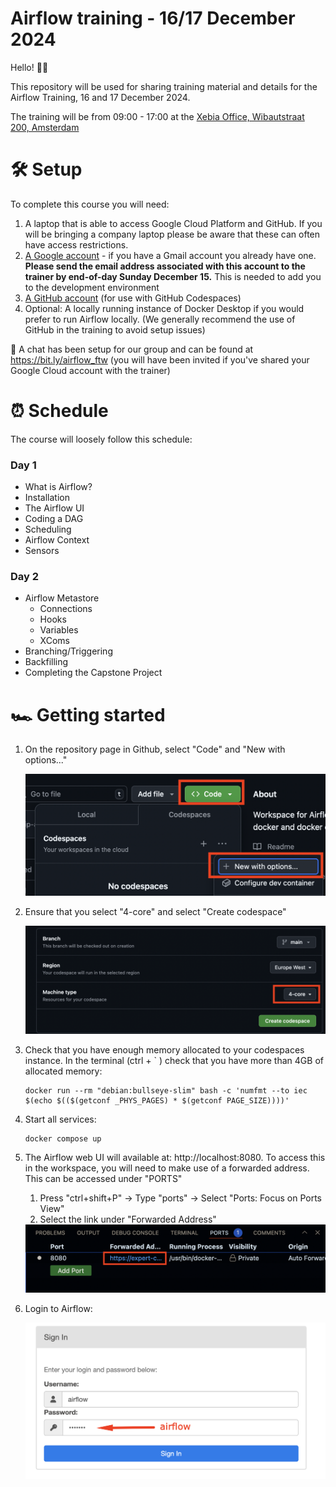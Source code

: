 # Airflow training - 16/17 December 2024

Hello! 👋🏻

This repository will be used for sharing training material and details for the Airflow Training, 16 and 17 December 2024.

The training will be from 09:00 - 17:00 at the [Xebia Office, Wibautstraat 200, Amsterdam](https://maps.app.goo.gl/MqoHeDCZb1WT3Mgb6)

# 🛠️ Setup

To complete this course you will need:

1. A laptop that is able to access Google Cloud Platform and GitHub. If you will be bringing a company laptop please be aware that these can often have access restrictions.
2. [A Google account](https://accounts.google.com/lifecycle/steps/signup/name?continue=https://accounts.google.com/&ddm=1&dsh=S-1120695220:1733920506926603&flowEntry=SignUp&flowName=GlifWebSignIn&followup=https://accounts.google.com/&ifkv=AeZLP99wau7csd-mYro3OUzG2xDmgSRhkEyxOFlyu1tWh5EJEE1FS3ThwB7JsbUhlag8p6JepIIwdA&TL=AE--LlwuUjmHaUJMovF_QaAYVgqEdxemHqGk4PP8UWBSKBp1IRq9jhafO3GGAPGF) - if you have a Gmail account you already have one. **Please send the email address associated with this account to the trainer by end-of-day Sunday December 15.** This is needed to add you to the development environment
3. [A GitHub account](https://github.com/signup?ref_cta=Sign+up&ref_loc=header+logged+out&ref_page=%2F&source=header-home) (for use with GitHub Codespaces) 
4. Optional: A locally running instance of Docker Desktop if you would prefer to run Airflow locally. (We generally recommend the use of GitHub in the training to avoid setup issues)

💬 A chat has been setup for our group and can be found at https://bit.ly/airflow_ftw (you will have been invited if you've shared your Google Cloud account with the trainer)

# ⏰ Schedule

The course will loosely follow this schedule:

### Day 1

- What is Airflow?
- Installation
- The Airflow UI
- Coding a DAG
- Scheduling
- Airflow Context
- Sensors

### Day 2
- Airflow Metastore
    - Connections
    - Hooks
    - Variables
    - XComs
- Branching/Triggering
- Backfilling
- Completing the Capstone Project


# 🏎️ Getting started

1. On the repository page in Github, select "Code" and "New with options..."

    <img src="images/README/image-20241211094502041.png" alt="image-20241211094502041" style="zoom:50%;" />

1. Ensure that you select "4-core" and select "Create codespace"

    <img src="images/README/image-20241211094558643.png" alt="image-20241211094558643" style="zoom:50%;" />

1. Check that you have enough memory allocated to your codespaces instance. In the terminal (ctrl + ` ) check that you have more than 4GB of allocated memory:

    ```
    docker run --rm "debian:bullseye-slim" bash -c 'numfmt --to iec $(echo $(($(getconf _PHYS_PAGES) * $(getconf PAGE_SIZE))))'
    ```

1. Start all services:
    ```
    docker compose up
    ```

1. The Airflow web UI will available at: http://localhost:8080.  To access this in the workspace, you will need to make use of a forwarded address.  This can be accessed under "PORTS"

    1. Press "ctrl+shift+P" -> Type "ports" -> Select "Ports: Focus on Ports View"
    1. Select the link under "Forwarded Address"

    <img src="images/README/image-20241211093525155.png" alt="image-20241211093525155" style="zoom:50%;" />

1. Login to Airflow:

    <img src="images/README/image-20241211093816422.png" alt="image-20241211093816422" style="zoom:50%;" />

